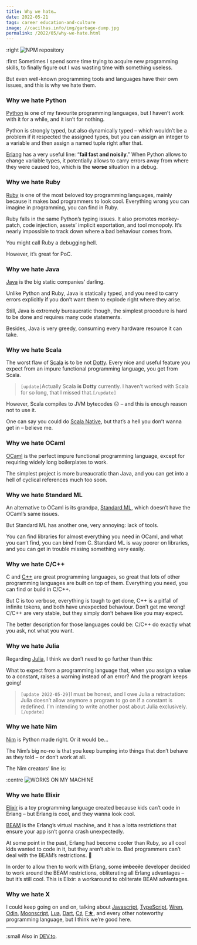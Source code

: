 ```yaml
---
title: Why we hate…
date: 2022-05-21
tags: career education-and-culture
image: //cacilhas.info/img/garbage-dump.jpg
permalink: /2022/05/why-we-hate.html
---
```

[image]: {{{image}}}
[WORKS ON MY MACHINE]: {{{cacilhas.url}}}/img/works-on-my-machine.png
[BEAM]: https://www.erlang.org/blog/a-brief-beam-primer/
[C++]: https://www.cplusplus.com/
[C♯]: https://docs.microsoft.com/en-us/dotnet/csharp/
[Dart]: https://dart.dev/
[DEV.to]: https://dev.to/cacilhas/why-we-hate-3m8k
[Dotty]: https://dotty.epfl.ch/
[Elixir]: https://elixir-lang.org/
[Erlang]: https://www.erlang.org/
[F★]: https://www.fstar-lang.org/
[Java]: https://docs.oracle.com/java/
[Javascript]: https://www.javascript.com/
[Julia]: https://julialang.org/
[Lua]: https://www.lua.org/
[Moonscript]: https://moonscript.org/
[Nim]: https://nim-lang.org/
[OCaml]: https://ocaml.org/
[Odin]: https://odin-lang.org/
[Python]: https://www.python.org/
[Ruby]: https://www.ruby-lang.org/
[Scala]: https://scala-lang.org/
[Scala Native]: https://scala-native.readthedocs.io/
[Standard ML]: http://www.mlton.org/
[Typescript]: https://www.typescriptlang.org/
[Wren]: https://wren.io/

:right ![NPM repository][image]

:first Sometimes I spend some time trying to acquire new programming skills, to
finally figure out I was wasting time with something useless.

But even well-known programming tools and languages have their own issues, and
this is why we hate them.


### Why we hate Python

[Python][] is one of my favourite programming languages, but I haven’t work with
it for a while, and it isn’t for nothing.

Python is strongly typed, but also dynamically typed – which wouldn’t be a
problem if it respected the assigned types, but you can assign an integer to a
variable and then assign a named tuple right after that.

[Erlang][] has a very useful line: “**fail fast and noisily**.” When Python
allows to change variable types, it potentially allows to carry errors away from
where they were caused too, which is the **worse** situation in a
debug.


### Why we hate Ruby

[Ruby][] is one of the most beloved toy programming languages, mainly because it
makes bad programmers to look cool. Everything wrong you can imagine in
programming, you can find in Ruby.

Ruby falls in the same Python’s typing issues. It also promotes monkey-patch,
code injection, assets’ implicit exportation, and tool monopoly. It’s nearly
impossible to track down where a bad behaviour comes from.

You might call Ruby a debugging hell.

However, it’s great for PoC.


### Why we hate Java

[Java][] is the big static companies’ darling.

Unlike Python and Ruby, Java is statically typed, and you need to carry errors
explicitly if you don’t want them to explode right where they arise.

Still, Java is extremely bureaucratic though, the simplest procedure is hard to
be done and requires many code statements.

Besides, Java is very greedy, consuming every hardware resource it can take.


### Why we hate Scala

The worst flaw of [Scala][] is to be not [Dotty][]. Every nice and useful
feature you expect from an impure functional programming language, you get from
Scala.

> `[update]`Actually Scala **is Dotty** currently. I haven’t worked with Scala
> for so long, that I missed that.`[/update]`

However, Scala compiles to JVM bytecodes 😖 – and this is enough reason not to
use it.

One can say you could do [Scala Native][], but that’s a hell you don’t wanna get
in – believe me.


### Why we hate OCaml

[OCaml][] is the perfect impure functional programming language, except for
requiring widely long boilerplates to work.

The simplest project is more bureaucratic than Java, and you can get into a hell
of cyclical references much too soon.


### Why we hate Standard ML

An alternative to OCaml is its grandpa, [Standard ML][], which doesn’t have the
OCaml’s same issues.

But Standard ML has another one, very annoying: lack of tools.

You can find libraries for almost everything you need in OCaml, and what you
can’t find, you can bind from C. Standard ML is way poorer on libraries, and you
can get in trouble missing something very easily.


### Why we hate C/C++

C and [C++][] are great programming languages, so great that lots of other
programming languages are built on top of them. Everything you need, you can
find or build in C/C++.

But C is too verbose, everything is tough to get done, C++ is a pitfall of
infinite tokens, and both have unexpected behaviour. Don’t get me wrong! C/C++
are very stable, but they simply don’t behave like you may expect.

The better description for those languages could be: C/C++ do exactly what you
ask, not what you want.


### Why we hate Julia

Regarding [Julia][], I think we don’t need to go further than this:

What to expect from a programming language that, when you assign a value to a
constant, raises a warning instead of an error? And the program keeps going!

> `[update 2022-05-29]`I must be honest, and I owe Julia a retractation: Julia
> doesn’t allow anymore a program to go on if a constant is redefined. I’m
> intending to write another post about Julia exclusively.`[/update]`


### Why we hate Nim

[Nim][] is Python made right. Or it would be…

The Nim’s big no-no is that you keep bumping into things that don’t behave as
they told – or don’t work at all.

The Nim creators’ line is:

:centre ![WORKS ON MY MACHINE][]


### Why we hate Elixir

[Elixir][] is a toy programming language created because kids can’t code in
Erlang – but Erlang is cool, and they wanna look cool.

[BEAM][] is the Erlang’s virtual machine, and it has a lotta restrictions that
ensure your app isn’t gonna crash unexpectedly.

At some point in the past, Erlang had become cooler than Ruby, so all cool kids
wanted to code in it, but they aren’t able to. Bad programmers can’t deal with
the BEAM’s restrictions. 🤷

In order to allow then to work with Erlang, some ~~imbecile~~ developer decided
to work around the BEAM restrictions, obliterating all Erlang advantages – but
it’s still cool. This is Elixir: a workaround to obliterate BEAM advantages.


### Why we hate X

I could keep going on and on, talking about [Javascript][], [TypeScript][],
[Wren][], [Odin][], [Moonscript][], [Lua][], [Dart][], [C♯][], [F★][], and
every other noteworthy programming language, but I think we’re good here.


-----

:small Also in [DEV.to][].
